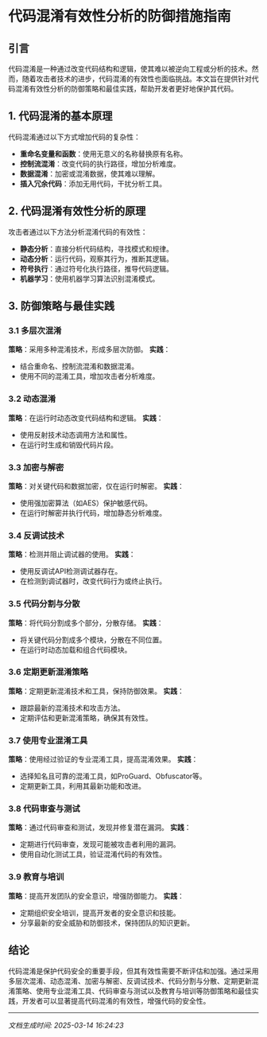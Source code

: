 # 代码混淆有效性分析的防御措施指南

## 引言

代码混淆是一种通过改变代码结构和逻辑，使其难以被逆向工程或分析的技术。然而，随着攻击者技术的进步，代码混淆的有效性也面临挑战。本文旨在提供针对代码混淆有效性分析的防御策略和最佳实践，帮助开发者更好地保护其代码。

## 1. 代码混淆的基本原理

代码混淆通过以下方式增加代码的复杂性：
- **重命名变量和函数**：使用无意义的名称替换原有名称。
- **控制流混淆**：改变代码的执行路径，增加分析难度。
- **数据混淆**：加密或混淆数据，使其难以理解。
- **插入冗余代码**：添加无用代码，干扰分析工具。

## 2. 代码混淆有效性分析的原理

攻击者通过以下方法分析混淆代码的有效性：
- **静态分析**：直接分析代码结构，寻找模式和规律。
- **动态分析**：运行代码，观察其行为，推断其逻辑。
- **符号执行**：通过符号化执行路径，推导代码逻辑。
- **机器学习**：使用机器学习算法识别混淆模式。

## 3. 防御策略与最佳实践

### 3.1 多层次混淆

**策略**：采用多种混淆技术，形成多层次防御。
**实践**：
- 结合重命名、控制流混淆和数据混淆。
- 使用不同的混淆工具，增加攻击者分析难度。

### 3.2 动态混淆

**策略**：在运行时动态改变代码结构和逻辑。
**实践**：
- 使用反射技术动态调用方法和属性。
- 在运行时生成和销毁代码片段。

### 3.3 加密与解密

**策略**：对关键代码和数据加密，仅在运行时解密。
**实践**：
- 使用强加密算法（如AES）保护敏感代码。
- 在运行时解密并执行代码，增加静态分析难度。

### 3.4 反调试技术

**策略**：检测并阻止调试器的使用。
**实践**：
- 使用反调试API检测调试器存在。
- 在检测到调试器时，改变代码行为或终止执行。

### 3.5 代码分割与分散

**策略**：将代码分割成多个部分，分散存储。
**实践**：
- 将关键代码分割成多个模块，分散在不同位置。
- 在运行时动态加载和组合代码模块。

### 3.6 定期更新混淆策略

**策略**：定期更新混淆技术和工具，保持防御效果。
**实践**：
- 跟踪最新的混淆技术和攻击方法。
- 定期评估和更新混淆策略，确保其有效性。

### 3.7 使用专业混淆工具

**策略**：使用经过验证的专业混淆工具，提高混淆效果。
**实践**：
- 选择知名且可靠的混淆工具，如ProGuard、Obfuscator等。
- 定期更新工具，利用其最新功能和改进。

### 3.8 代码审查与测试

**策略**：通过代码审查和测试，发现并修复潜在漏洞。
**实践**：
- 定期进行代码审查，发现可能被攻击者利用的漏洞。
- 使用自动化测试工具，验证混淆代码的有效性。

### 3.9 教育与培训

**策略**：提高开发团队的安全意识，增强防御能力。
**实践**：
- 定期组织安全培训，提高开发者的安全意识和技能。
- 分享最新的安全威胁和防御技术，保持团队的知识更新。

## 结论

代码混淆是保护代码安全的重要手段，但其有效性需要不断评估和加强。通过采用多层次混淆、动态混淆、加密与解密、反调试技术、代码分割与分散、定期更新混淆策略、使用专业混淆工具、代码审查与测试以及教育与培训等防御策略和最佳实践，开发者可以显著提高代码混淆的有效性，增强代码的安全性。

---

*文档生成时间: 2025-03-14 16:24:23*
